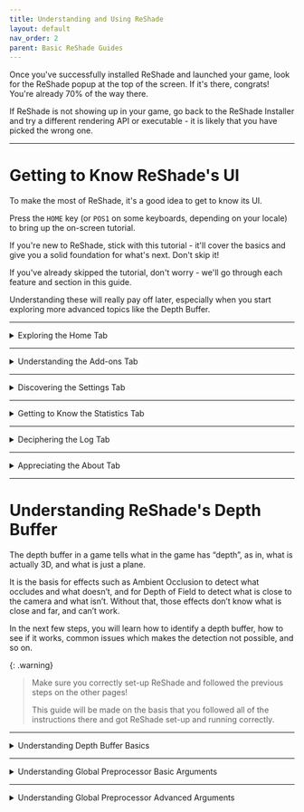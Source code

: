 ```yaml
---
title: Understanding and Using ReShade
layout: default
nav_order: 2
parent: Basic ReShade Guides
---
```


Once you've successfully installed ReShade and launched your game, look for the ReShade popup at the top of the screen. If it's there, congrats! You're already 70% of the way there.

If ReShade is not showing up in your game, go back to the ReShade Installer and try a different rendering API or executable - it is likely that you have picked the wrong one.

---

# Getting to Know ReShade's UI

To make the most of ReShade, it's a good idea to get to know its UI.

Press the `HOME` key (or `POS1` on some keyboards, depending on your locale) to bring up the on-screen tutorial. 

If you're new to ReShade, stick with this tutorial - it'll cover the basics and give you a solid foundation for what's next. Don't skip it!

If you've already skipped the tutorial, don't worry - we'll go through each feature and section in this guide. 

Understanding these will really pay off later, especially when you start exploring more advanced topics like the Depth Buffer.

---

<details markdown="block" class="details-tree">
<summary>Exploring the Home Tab</summary>

The `Home` tab in ReShade is a key hub, brimming with shaders and their configurations ready for you to explore. 

Here's a breakdown of each part of the `Home` tab:

<details markdown="block" class="details-tree">
<summary>Current Preset</summary>

---

![Current Preset](./images/understanding_reshade_ui/rsui_preset.png)

The highlighted section above shows the active preset in ReShade. By default, presets are saved in the game directory in a file named `ReShadePreset.ini`. 

On the right side of the `Home` tab, use the `+` button to create a new preset, the diskette icon to save your preset, and the `<` and `>` arrows to switch between preset files in your current game directory.

ReShade will smartly identifies which `.ini` files are presets, ensuring a smooth user experience. However not all `.ini` files related to ReShade will be preset files.

* This file, installed by the ReShade Installer, will not be ReShade preset files, but it ends in `.ini`
  * ReShade.ini

</details>

---

<details markdown="block" class="details-tree">
<summary>Understanding the Technique List</summary>

* The highlighted area below shows ReShade's `Technique List` within the `Home` tab:

  ![Technique List](./images/understanding_reshade_ui/rsui_effectlist.png)

This section lists all the shaders installed by you or the ReShade Installer. 

Consequently, the list's size will vary depending on the chosen preset and the shader repositories you've set up with the ReShade Installer or other more manual methods.

</details>

---

<details markdown="block" class="details-tree">
<summary>Global Pre-processor Definitions</summary>

* The `Edit Global Preprocessor Definitions` button, highlighted in the image below, is your gateway to controlling the behavior of effects before they load. These definitions act like switches, guiding how shaders function and interact with each other.

  ![Global Pre-processor Definitions](./images/understanding_reshade_ui/rsui_globalpreprocessors.png)

* Clicking this button opens a window with two tabs: `Global` and `Current Preset`. The `Global` tab, shown below, lists definitions that apply to all presets. ReShade provides some defaults, but you have the freedom to add, edit, or remove them using the `+` and `-` buttons.

  ![Global Pre-processor Window](./images/understanding_reshade_ui/rsui_globalpreprocessors_window.png)

  {: .note }
  A word of caution: When tinkering with these options, it's crucial to know the pre-processor definition name and its range. You can often find this information in the comments of the shaders. To inspect FX files and their contents, consider using advanced text editors like [Notepad++](https://notepad-plus-plus.org/) or [Visual Studio Code](https://code.visualstudio.com/).

* The `Current Preset` tab, shown below, displays pre-processor definitions specific to the current preset. These definitions can change or reset based on the shader's default pre-processor definitions or their global value when you modify the preset. This feature is handy when different presets require unique pre-load settings.

  ![Global Pre-processor Current Preset](./images/understanding_reshade_ui/rsui_globalpreprocessors_current_preset.png)

  {: .note }
  Don't worry if the `Current Preset` tab is empty with a default ReShade preset. It's normal and expected on a fresh install of the default ReShade preset.

</details>

---

<details markdown="block" class="details-tree">
<summary>Understanding Effect Parameters</summary>

* The image below shows the effect parameters of shaders:

  ![Effect Parameters](./images/understanding_reshade_ui/rsui_effect_params.png)

When you enable a shader in ReShade, its associated options and parameters appear in the highlighted section. 

These parameters are dynamic. Any modifications you make are reflected in real-time, allowing you to see the impact of your changes immediately. 

For the best experience, consider positioning the window slightly to the side. This setup lets you observe the real-time image changes as you adjust each shader configuration!

</details>

---

<details markdown="block" class="details-tree">
<summary>Understanding the Reload Button</summary>

* The `Reload` button, as highlighted in the image below, instructs ReShade to re-examine the files in the Shaders and Textures folders:

  ![Reload Button](./images/understanding_reshade_ui/rsui_reload.png)

By clicking the `Reload` button, you can integrate newly installed effects without needing to restart the game. This feature also reflects any changes made to the shader code during development, making it a handy tool for real-time adjustments.

</details>

---

<details markdown="block" class="details-tree">
<summary>Understanding Performance Mode</summary>

* The `Performance Mode` setting, as highlighted in the image below, enhances the efficiency of compilation processes and ReShade's memory operations, reducing performance overhead:

  ![Performance Mode](./images/understanding_reshade_ui/rsui_performance_mode.png)

Note that `Performance Mode` restricts edits to shader parameters - this is a standard feature of ReShade, and certain effects may not function as expected. 

If you encounter any inconsistencies while using Performance Mode, **always** report them to the shader creator.

</details>

</details>

---

<details markdown="block" class="details-tree">
<summary>Understanding the Add-ons Tab</summary>

* The `Add-ons Tab`, as shown in the image below, manages each ReShade Add-on:

  ![Add-ons Tab](./images/understanding_reshade_ui/rsui_addons_tab.png)

By default, `Generic Depth` is the only add-on included with the ReShade Installer. However, you can install many other ReShade Add-ons.

`Generic Depth` in ReShade retrieves and selects the appropriate depth buffer, a critical component in 3D graphics. It determines the distance of each pixel in a rendered scene from the viewer's perspective. In ReShade, the depth buffer is used to apply effects like depth of field, ambient occlusion, and more, enhancing the visual quality of a game or video.

The `Add-ons` Tab serves as a control panel for managing various Add-ons. Each `Add-on` provides additional functionality or enhancements to your installed ReShade shaders. Some `Add-ons` may offer new effects, while others provide tools for fine-tuning existing effects!

The `Add-ons` Tab also allows you to enable or disable individual add-ons and control specific Add-ons with their given arguments, if any. This feature is useful for troubleshooting, as you can disable Add-ons or change configurations within Add-ons one by one to identify any causing issues.

In addition to `Generic Depth`, other popular Add-ons include [ShaderToggler - FransBouma](https://github.com/FransBouma/ShaderToggler), [ReShade Effect Shader Toggler - 4lex4nder](https://github.com/4lex4nder/ReshadeEffectShaderToggler), and [AutoHDR - MajorPainTheCactus](https://github.com/MajorPainTheCactus/AutoHDR-ReShade). These Add-ons can significantly alter the behavior of each ReShade shader and game it is applied to, making them powerful tools for customizing the visual experience.

We'll explore the depth buffer and `Generic Depth` in more detail later. Remember, these Add-ons can significantly alter the behavior of each ReShade shader and game they are applied to - they are powerful tools that can inject any developer's code into the game!

</details>

---

<details markdown="block" class="details-tree">
<summary>Discovering the Settings Tab</summary>

* The `Settings` tab, depicted in the image below, allows you to adjust various crucial ReShade settings—such as directories for Shaders, keys for menu access, FPS meter configurations, theme settings, and more:

  ![Settings Tab](./images/understanding_reshade_ui/rsui_settings_tab.png)

This guide will help you understand these options for a better ReShade experience!

Below are dropdowns that provide information about the key settings, per dropdown in ReShade, you can adjust within the ReShade `Settings` Tab:

<details markdown="block" class="details-tree">
<summary>General Menu</summary>

1. `Keybindings`: 

  * Here, you can set the keybindings for various actions in ReShade, allowing you to customize the controls. The options for hotkeys set include:

      * `Overlay key`

      * `Effect toggle key`

      * `Effect reload key`

      * `Performance mode toggle key`

      * `Previous preset key`
    
      * `Next preset key`

---

2. `Preset transition duration`:

  * This setting allows you to change the transition between preset files, counted in milliseconds. Remember, 1 second equals 1000 milliseconds!

---

3. `Input processing`:

  * This setting lets users change the default behavior of ReShade's input control:

    * `Pass on all input` - Allows your game to also receive inputs from your keyboard and mouse, regardless of where they are on the game window.

    * `Block input when cursor is on overlay` - Allows the game to receive inputs from your keyboard and mouse only when they are off of the ReShade UI.

    * `Block all input when overlay is visible` (default option) - Disallows the game to receive all inputs from your keyboard and mouse when the ReShade overlay is active.

---

4. `Start-up preset`:

  * This argument allows ReShade to utilize a preset to use once your game has started. By default, ReShade loads the last used preset from the user. You can change this behavior by defining a preset file path. By default, this argument will be blank - as it requires a user to specify what preset they want started.

---

5. `Effect...` and `Texture search paths`: 

  * These settings allow you to specify where ReShade should look for shader files. You can add multiple directories, and ReShade will search all of them when looking for shaders. The default options are:

    * `Effect search paths` - `.\ReShade-Shaders\Shaders\**`

    * `Texture search paths` - `.\ReShade-Shaders\Textures\**`

---

6. `Load only enabled effects`:

  * This option ensures that only the options selected in your current ReShade preset are loaded. It can prevent issues with conflicting files/techniques from other shaders and reduce the compile time needed at the start of ReShade.

---

7. `Clear effect cache`:

  * This option allows you to clear the cache for the compiled shaders in ReShade. It can be useful for resolving issues with shaders.

</details>

---

<details markdown="block" class="details-tree">
<summary>Screenshots Menu</summary>

1. `Screenshot key`:

  * This option lets you set a keybind for taking screenshots. The default key is `Print Screen`, usually found above the `Insert` and `Home` keys on standard keyboards. If you don't have a `Print Screen` key, you can rebind the screenshot function here.

---

2. `Screenshot path`:

  * This option sets the location where ReShade saves screenshots. By default, it's set to `.\`, meaning ReShade will save screenshots in the directory where the ReShade binary `.dll` file is located.

---

3. `Screenshot name`:

  * This advanced option lets you specify the naming convention for screenshots. It uses macros to include real-time data in the screenshot name. The available macros are:

      * %AppName% - Current application name.

      * %PresetName% - Name of the applied preset at the moment of the screenshot.

      * %Date% - Current date (in '%s' or seconds format).

        * %DateYear%, %DateMonth%, %DateDay% - Year, month, and day components of the current date.

      * %Time% - Current time (in '%s' or seconds format).

        * %TimeHour%, %TimeMinute%, %TimeSecond%, %TimeMS% - Hour, minute, second, and millisecond components of the current time.

      * %Count% - Number of screenshots taken in the current session.

---

4. `Screenshot format`:

  * This option lets you change the file extension and compression processing for your screenshots. The available formats are:

      * `Bitmap (*.bmp)` - Choose this for a lossless file that's easy to edit but takes up more space. This format isn't ideal for online sharing. If selected, you can enable `Clear alpha channel` to remove the image's transparency layer if shaders support creating alpha channels.

      * `Portable Network Graphics (*.png)` - Choose this for a lossy file that's almost identical to the original and good for online sharing. This is the default option in ReShade. If selected, you can enable `Clear alpha channel`.

      * `JPEG (*.jpeg)` - Choose this for a compressed file that saves on storage and bandwidth but isn't as close to the original. If selected, you can adjust the compression quality.

---

5. `Save current preset file`:

  * This option lets you save the preset used when the screenshot is taken.

---

6. `Save before and after images`:

  * This option lets you take two screenshots of the same frame: one without ReShade and one with ReShade.

---

7. `Save separate image with the overlay visible`:

  * This option lets you save a separate image with the ReShade UI, useful for troubleshooting.

---

8. `Screenshot sound`:

  * This option lets you choose a `.wav` file to play when you take a screenshot.

---

9. `Post-save command`:

  * This option is highly advanced, and allows the users to port their screenshots into external software in order to edit upon saving.
    
    * The option is specifically for pointing to the executable that you will be utilizing.

---

10. `Post-save command arguments`:

  * This option lets you specify arguments for the executable provided in `Post-save command`. Supported macros include:

      * %AppName% - Current application name.

      * %PresetName% - Name of the preset applied when the screenshot was taken.

      * %Date% - Current date (in '%s' or seconds format).

        * %DateYear%, %DateMonth%, %DateDay% - Year, month, and day components of the current date.

      * %Time% - Current time (in '%s' or seconds format).

        * %TimeHour%, %TimeMinute%, %TimeSecond%, %TimeMS% - Hour, minute, second, and millisecond components of the current time.

      * %TargetPath% - Full path of the screenshot file.

      * %TargetDir% - Directory of the screenshot file.

      * %TargetFileName% - Full name of the screenshot file.

      * %TargetExt% - Extension of the screenshot file.

      * %TargetName% - Name of the screenshot file without the extension.

      * %Count% - Number of screenshots taken in the current session.

---

11. `Post-save command working directory`:

  * This option lets you define the directory for the Post-save processing software.

---

12. `Hide post-save command window`:

  * This toggle lets you choose whether to show or hide the window of the Post-save processing application. By default, this option is off, so the program window is visible.

</details>

---

<details markdown="block" class="details-tree">
<summary>Overlay & Styling</summary>

1. `Restart tutorial`:

  * This button restarts the ReShade tutorial that appears when you first launch a game with ReShade injected.

---

2. `Show screenshot message`:

  * This toggle enables or disables the screenshot notification message.

---

3. `Group effect files with tabs instead of a tree`:

  * This toggle lets you choose between a tree structure or a grouped structure for shader configuration arguments. While a grouped structure can be more organized, the choice is purely preference-based. By default, this option is off, and the tree structure is used.

---

4. `Global Style`:

  * This option lets you select from several distinct themes for ReShade. Here's what each preset looks like:

    * `Default`:

      ![Default Preset](./images/understanding_reshade_ui/default.png)
      
    * `Dark`:

      ![Dark Preset](./images/understanding_reshade_ui/dark.png)

    * `Light`:

      ![Light Preset](./images/understanding_reshade_ui/light.png)

    * `Custom Simple`:

      * This option lets you define your own color configuration for ReShade.
      
    * `Custom Advanced`:

      * This is a more advanced version of `Custom Simple`.

    * `Solarized Dark`:

      ![Solarized Dark Preset](./images/understanding_reshade_ui/solarized_dark.png)

    * `Solarized Light`:

      ![Solarized Light Preset](./images/understanding_reshade_ui/solarized_light.png)

</details>

</details>

---

<details markdown="block" class="details-tree">
<summary>Getting to Know the Statistics Tab</summary>

![Statistics Tab](./images/understanding_reshade_ui/rsui_stats_tab.png)

The `Statistics Tab`, as shown in the image, is a powerful tool for monitoring and optimizing the performance of ReShade. It provides detailed information about various aspects of ReShade's operation:

---

* Performance Statistics: 

  * This section provides real-time data on the performance of ReShade, including the current frame rate, the time taken to render each frame, and the total number of frames rendered since ReShade was started.

---

* Effect Utilization: 

  * This section shows how much each effect is being used. This can be useful for identifying effects that are consuming a disproportionate amount of resources.

---

* Consumption Rates: 

  * This section provides information about the rate at which ReShade is consuming various resources, such as memory and CPU time. This can help you identify potential bottlenecks and optimize your setup.

---

* Visual Appearances Per Pass: 

  * This section provides a breakdown of how many times each effect is applied per pass. This can be useful for understanding the impact of each effect on the overall appearance of the scene.

---

While the `Statistics Tab` is not typically a frequent stop for casual users, it is an invaluable resource for those creating or analyzing shaders. It provides the detailed performance data needed to optimize shaders and ensure they run smoothly.

</details>

---

<details markdown="block" class="details-tree">
<summary>Deciphering the Log Tab</summary>

![Log Tab](./images/understanding_reshade_ui/rsui_log_tab.png)

The `Log Tab`, as shown in the image above, is a crucial tool for monitoring ReShade's operations and troubleshooting issues. It provides a detailed log of ReShade's activities, including:

* Shader Loading Process: 

  * The Log Tab documents the entire process of loading shaders, from initiation to completion. This can be useful for identifying issues that may be preventing a shader from loading correctly.

* Overall Operations: 

  * The Log Tab also records general operations of ReShade, providing a comprehensive overview of its activities.

If a shader encounters issues, they'll appear in the Log Tab in different colors:

  * YELLOW: Indicates a warning. This usually means that an effect has loaded, but there might be potential for optimization or the effect experienced alterations during the load process.

  * RED: Signals an error. This is typically accompanied by an explanatory note detailing the nature of the error.

The `Log Tab` is an invaluable tool for developers when crafting shaders. It provides detailed feedback and error reporting, helping to identify and fix issues quickly.

If something seems off, it's recommended to share the error text or the entire log file, which is stored in the game directory as `ReShade.log`. However, it's important to note that logs are reset each time the game is restarted. Therefore, be sure to share or save logs before rebooting to avoid data loss.

</details>

---

<details markdown="block" class="details-tree">
<summary>Appreciating the About Tab</summary>

![About Tab](./images/understanding_reshade_ui/rsui_about_tab.png)

The `About Tab`, as shown in the image, serves several important functions related to the acknowledgement and recognition of the work behind ReShade:

* Contributor Credits: 

  * The About Tab lists the names and contributions of the individuals who have worked on the development of ReShade. This is a way of formally recognizing and appreciating their efforts.

* License Acknowledgements: 
  
  * The About Tab also includes information about the licenses under which ReShade and its components are distributed. This is important for ensuring compliance with legal requirements and respecting the rights of original creators.

* Supportive Codes: 

  * In addition to the above, the About Tab acknowledges other supportive codes that have been used in the development of ReShade. This could include libraries, frameworks, or other resources that have been instrumental in building and improving the software.

The `About Tab` is a formal acknowledgment of the collective effort that goes into creating, maintaining, and improving ReShade. It serves as a reminder of the collaborative nature of software development and the importance of giving credit where it's due.

</details>

---

# Understanding ReShade's Depth Buffer

The depth buffer in a game tells what in the game has “depth”, as in, what is actually 3D, and what is just a plane. 

It is the basis for effects such as Ambient Occlusion to detect what occludes and what doesn’t, and for Depth of Field to detect what is close to the camera and what isn’t. Without that, those effects don’t know what is close and far, and can’t work. 

In the next few steps, you will learn how to identify a depth buffer, how to see if it works, common issues which makes the detection not possible, and so on.

{: .warning}
> Make sure you correctly set-up ReShade and followed the previous steps on the other pages! 
> 
> This guide will be made on the basis that you followed all of the instructions there and got ReShade set-up and running correctly.

---

<details markdown="block" class="details-tree">
<summary>Understanding Depth Buffer Basics</summary>

Before diving in, it's crucial to understand what each part and color of the Depth Buffer signifies. 

This section will explain each component, what to look out for, and how to handle each case.

---

{: .warning}
> IMPORTANT: BEFORE PROCEEDING, GO TO YOUR GAME GRAPHICS SETTINGS, AND DISABLE THE FOLLOWING:
>
> * MSAA ANTIALIASING
>
> * SSAA ANTIALIASING
>
> FXAA or TXAA is acceptable, as they don’t erase the depth-buffer information by doing multiple samples

![Depth Buffer Reversed](./images/understanding_reshade_depth_buffer/depth_buffer_reversed_example.png)

If your screen resembles the image above, the shader has loaded correctly and is functioning as expected. 

However, note that we're not quite finished, as there are still some inaccuracies in the displayed details.

{: .important }
> If your shader resembles the images below, it lacks data. You should revisit the previous steps and carefully read the instructions on what to disable.
> 
> ![Depth Buffer No Data](./images/understanding_reshade_depth_buffer/depth_buffer_no_data_example.png)
> 
> This image shows what the depth buffer shader looks like without data.
> 
> ![Depth Buffer No Data - Reversed](./images/understanding_reshade_depth_buffer/depth_buffer_no_data_reversed_example.png)
> 
> This image shows what the shader looks like when it lacks data and is reversed.

</details>

---

<details markdown="block" class="details-tree">
<summary>Understanding Global Preprocessor Basic Arguments</summary>

This section will guide you through the basic arguments that are presented to the ReShade Depth Buffer.

---

<details markdown="block" class="details-tree">
<summary>RESHADE_DEPTH_INPUT_IS_REVERSED</summary>

This argument is used when you can see the normals, but the depth image itself is not visible (The first result image should illustrate this perfectly). It usually starts at 1, so setting it to 0 should fix the issue. However, the solution could also be the reverse.

</details>

---

<details markdown="block" class="details-tree">
<summary>RESHADE_DEPTH_INPUT_IS_UPSIDE_DOWN</summary>

As the name suggests, this argument is used when the image displayed by the DisplayDepth shader is upside down. Setting it to 1 should rectify the problem.

</details>

---

<details markdown="block" class="details-tree">
<summary>RESHADE_DEPTH_INPUT_IS_LOGARITHMIC</summary>

This argument is used when the depth buffer displays numerous waves or "stripes". Very FEW games actually utilize this, so it's rare that you'll need to toggle or modify this setting.

</details>

</details>

---

<details markdown="block" class="details-tree">
<summary>Understanding Global Preprocessor Advanced Arguments</summary>

These advanced options will seldom require modification. However, for older games or emulators, you might need to adjust them. Below, you'll find a general description of these arguments.

---

<details markdown="block" class="details-tree">
<summary>RESHADE_DEPTH_INPUT_X_SCALE | RESHADE_DEPTH_INPUT_Y_SCALE</summary>
These arguments modify the depth buffer size (with 1 representing the original size, 2 being double, and so forth) along the horizontal (X) and vertical (Y) axes.

</details>

---

<details markdown="block" class="details-tree">
<summary>RESHADE_DEPTH_LINEARIZATION_FAR_PLANE</summary>
This argument defines the "infinite" distance in the depth buffer. 

The values can be either extremely low or high, so you'll need to experiment to determine the best fit for your specific case.

</details>

---

<details markdown="block" class="details-tree">
<summary>RESHADE_DEPTH_MULTIPLIER</summary>
This argument multiplies the far plane, facilitating the visualization of extremely low or high far plane values.

</details>
</details>
